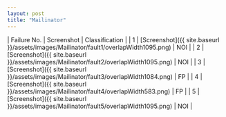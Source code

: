 ```yaml
---
layout: post
title: "Mailinator"
---
```

| Failure No. | Screenshot | Classification |
| 1 | [Screenshot]({{ site.baseurl }}/assets/images/Mailinator/fault1/overlapWidth1095.png) | NOI |
| 2 | [Screenshot]({{ site.baseurl }}/assets/images/Mailinator/fault2/overlapWidth1095.png) | NOI |
| 3 | [Screenshot]({{ site.baseurl }}/assets/images/Mailinator/fault3/overlapWidth1084.png) | FP |
| 4 | [Screenshot]({{ site.baseurl }}/assets/images/Mailinator/fault4/overlapWidth583.png) | FP |
| 5 | [Screenshot]({{ site.baseurl }}/assets/images/Mailinator/fault5/overlapWidth1095.png) | NOI |
